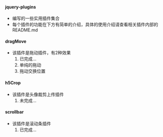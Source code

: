 #### jquery-plugins
* 编写的一些实用插件集合
* 每个插件的功能在下方有简单的介绍，具体的使用介绍请查看相关插件内部的README.md

#### dragMove
* 该插件是拖动插件，有2种效果
	1. 已完成...
	2. 单纯的拖动
	3. 拖动交换位置

#### h5Crop
* 该插件是头像裁剪上传插件
	1. 未完成...

#### scrollbar
* 该插件是滚动条插件
	1. 已完成...
